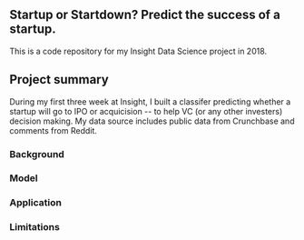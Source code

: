 ## Startup or Startdown? Predict the success of a startup.

This is a code repository for my Insight Data Science project in 2018.

## Project summary
During my first three week at Insight, I built a classifer predicting whether a startup will go to IPO or acquicision -- to help VC (or any other investers) decision making. My data source includes public data from Crunchbase and comments from Reddit.  

### Background

### Model

### Application

### Limitations




